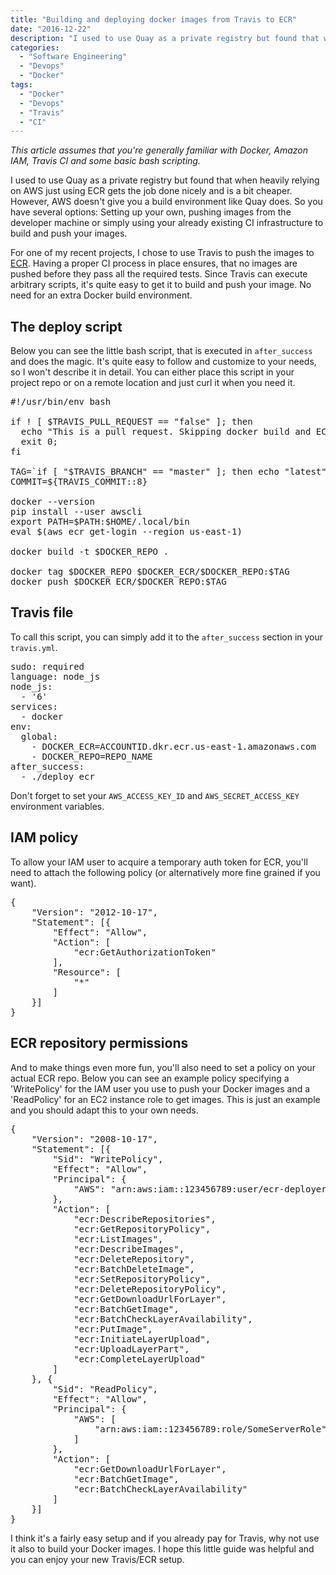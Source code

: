 ```yaml
---
title: "Building and deploying docker images from Travis to ECR"
date: "2016-12-22"
description: "I used to use Quay as a private registry but found that when heavily relying on AWS just using ECR gets the job done nicely and is a bit cheaper. However, AWS doesn’t give you a build environment like Quay does. So you have several options: Setting up your own, pushing images from the developer machine or simply using your already existing CI infrastructure to build and push your images."
categories:
  - "Software Engineering"
  - "Devops"
  - "Docker"
tags:
  - "Docker"
  - "Devops"
  - "Travis"
  - "CI"
---
```


<i>This article assumes that you're generally familiar with Docker, Amazon IAM, Travis CI and some basic bash scripting.</i>

I used to use Quay as a private registry but found that when heavily relying on AWS just using ECR gets the job done nicely and is a bit cheaper. However, AWS doesn't give you a build environment like Quay does. So you have several options: Setting up your own, pushing images from the developer machine or simply using your already existing CI infrastructure to build and push your images.

For one of my recent projects, I chose to use Travis to push the images to <a href="https://aws.amazon.com/ecr/">ECR</a>. Having a proper CI process in place ensures, that no images are pushed before they pass all the required tests. Since Travis can execute arbitrary scripts, it's quite easy to get it to build and push your image. No need for an extra Docker build environment.

<h2>The deploy script</h2>

Below you can see the little bash script, that is executed in <code>after_success</code> and does the magic. It's quite easy to follow and customize to your needs, so I won't describe it in detail. You can either place this script in your project repo or on a remote location and just curl it when you need it.

<pre>
#!/usr/bin/env bash

if ! [ $TRAVIS_PULL_REQUEST == "false" ]; then
  echo "This is a pull request. Skipping docker build and ECR deployment.";
  exit 0;
fi

TAG=`if [ "$TRAVIS_BRANCH" == "master" ]; then echo "latest"; else echo $TRAVIS_BRANCH ; fi`
COMMIT=${TRAVIS_COMMIT::8}

docker --version
pip install --user awscli
export PATH=$PATH:$HOME/.local/bin
eval $(aws ecr get-login --region us-east-1)

docker build -t $DOCKER_REPO .

docker tag $DOCKER_REPO $DOCKER_ECR/$DOCKER_REPO:$TAG
docker push $DOCKER_ECR/$DOCKER_REPO:$TAG
</pre>

<h2>Travis file</h2>

To call this script, you can simply add it to the <code>after_success</code> section in your <code>travis.yml</code>.

<pre>
sudo: required
language: node_js
node_js:
  - '6'
services:
  - docker
env:
  global:
    - DOCKER_ECR=ACCOUNTID.dkr.ecr.us-east-1.amazonaws.com
    - DOCKER_REPO=REPO_NAME
after_success:
  - ./deploy_ecr
</pre>

Don't forget to set your <code>AWS_ACCESS_KEY_ID</code> and <code>AWS_SECRET_ACCESS_KEY</code> environment variables.

<h2>IAM policy</h2>

To allow your IAM user to acquire a temporary auth token for ECR, you'll need to attach the following policy (or alternatively more fine grained if you want).

<pre>
{
	"Version": "2012-10-17",
	"Statement": [{
		"Effect": "Allow",
		"Action": [
			"ecr:GetAuthorizationToken"
		],
		"Resource": [
			"*"
		]
	}]
}
</pre>

<h2>ECR repository permissions</h2>

And to make things even more fun, you'll also need to set a policy on your actual ECR repo. Below you can see an example policy specifying a 'WritePolicy' for the IAM user you use to push your Docker images and a 'ReadPolicy' for an EC2 instance role to get images. This is just an example and you should adapt this to your own needs.

<pre>
{
	"Version": "2008-10-17",
	"Statement": [{
		"Sid": "WritePolicy",
		"Effect": "Allow",
		"Principal": {
			"AWS": "arn:aws:iam::123456789:user/ecr-deployer"
		},
		"Action": [
			"ecr:DescribeRepositories",
			"ecr:GetRepositoryPolicy",
			"ecr:ListImages",
			"ecr:DescribeImages",
			"ecr:DeleteRepository",
			"ecr:BatchDeleteImage",
			"ecr:SetRepositoryPolicy",
			"ecr:DeleteRepositoryPolicy",
			"ecr:GetDownloadUrlForLayer",
			"ecr:BatchGetImage",
			"ecr:BatchCheckLayerAvailability",
			"ecr:PutImage",
			"ecr:InitiateLayerUpload",
			"ecr:UploadLayerPart",
			"ecr:CompleteLayerUpload"
		]
	}, {
		"Sid": "ReadPolicy",
		"Effect": "Allow",
		"Principal": {
			"AWS": [
				"arn:aws:iam::123456789:role/SomeServerRole"
			]
		},
		"Action": [
			"ecr:GetDownloadUrlForLayer",
			"ecr:BatchGetImage",
			"ecr:BatchCheckLayerAvailability"
		]
	}]
}
</pre>

I think it's a fairly easy setup and if you already pay for Travis, why not use it also to build your Docker images. I hope this little guide was helpful and you can enjoy your new Travis/ECR setup.
